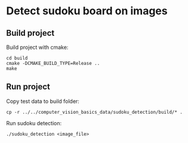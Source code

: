 # Detect sudoku board on images

## Build project
Build project with cmake:
```
cd build
cmake -DCMAKE_BUILD_TYPE=Release ..
make
```

## Run project
Copy test data to build folder:
```
cp -r ../../computer_vision_basics_data/sudoku_detection/build/* .
```

Run sudoku detection:
```
./sudoku_detection <image_file>
```
